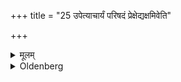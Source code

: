 +++
title = "25 उपेत्याचार्यं परिषदं प्रेक्षेद्यक्षमिवेति"

+++

<details><summary>मूलम्</summary>

उपेत्याचार्यं परिषदं प्रेक्षेद्यक्षमिवेति २५
</details>

<details><summary>Oldenberg</summary>

27. He should approach the teacher and look at the assembly (of pupils, &c.) with (the formula), 'Like an eye-ball' (l.l. 14).
</details>
